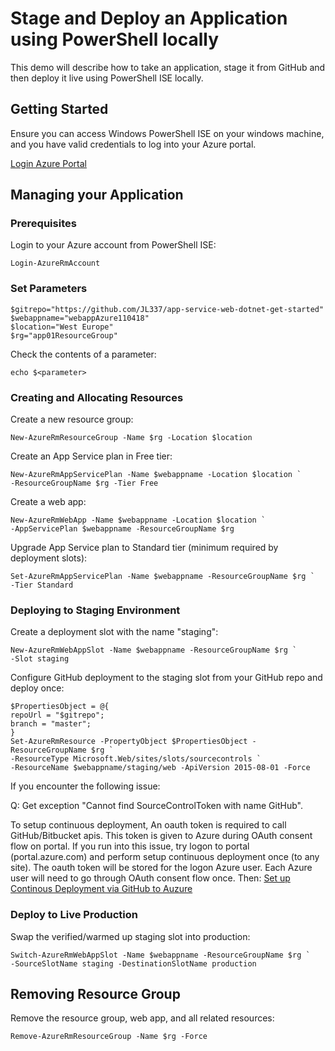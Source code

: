 # Stage and Deploy an Application using PowerShell locally

This demo will describe how to take an application, stage it from GitHub and then deploy it live using PowerShell ISE locally.

## Getting Started

Ensure you can access Windows PowerShell ISE on your windows machine, and you have valid credentials to log into your Azure portal.

[Login Azure Portal](https://portal.azure.com)

## Managing your Application

### Prerequisites

Login to your Azure account from PowerShell ISE:

    Login-AzureRmAccount

### Set Parameters

    $gitrepo="https://github.com/JL337/app-service-web-dotnet-get-started"
    $webappname="webappAzure110418"
    $location="West Europe"
    $rg="app01ResourceGroup"

Check the contents of a parameter:

    echo $<parameter>

### Creating and Allocating Resources

Create a new resource group:

    New-AzureRmResourceGroup -Name $rg -Location $location

Create an App Service plan in Free tier:

    New-AzureRmAppServicePlan -Name $webappname -Location $location `
    -ResourceGroupName $rg -Tier Free

Create a web app:

    New-AzureRmWebApp -Name $webappname -Location $location `
    -AppServicePlan $webappname -ResourceGroupName $rg

Upgrade App Service plan to Standard tier (minimum required by deployment slots):

    Set-AzureRmAppServicePlan -Name $webappname -ResourceGroupName $rg `
    -Tier Standard

### Deploying to Staging Environment

Create a deployment slot with the name "staging":

    New-AzureRmWebAppSlot -Name $webappname -ResourceGroupName $rg `
    -Slot staging

Configure GitHub deployment to the staging slot from your GitHub repo and deploy once:

    $PropertiesObject = @{
    repoUrl = "$gitrepo";
    branch = "master";
    }
    Set-AzureRmResource -PropertyObject $PropertiesObject -ResourceGroupName $rg `
    -ResourceType Microsoft.Web/sites/slots/sourcecontrols `
    -ResourceName $webappname/staging/web -ApiVersion 2015-08-01 -Force

If you encounter the following issue:

Q: Get exception "Cannot find SourceControlToken with name GitHub".

To setup continuous deployment, An oauth token is required to call GitHub/Bitbucket apis. This token is given to Azure during OAuth consent flow on portal. If you run into this issue, try logon to portal (portal.azure.com) and perform setup continuous deployment once (to any site). The oauth token will be stored for the logon Azure user. Each Azure user will need to go through OAuth consent flow once. Then: [Set up Continous Deployment via GitHub to Auzure](https://docs.microsoft.com/en-us/azure/bot-service/bot-service-build-continuous-deployment)

### Deploy to Live Production

Swap the verified/warmed up staging slot into production:

    Switch-AzureRmWebAppSlot -Name $webappname -ResourceGroupName $rg `
    -SourceSlotName staging -DestinationSlotName production


## Removing Resource Group

Remove the resource group, web app, and all related resources:

    Remove-AzureRmResourceGroup -Name $rg -Force
